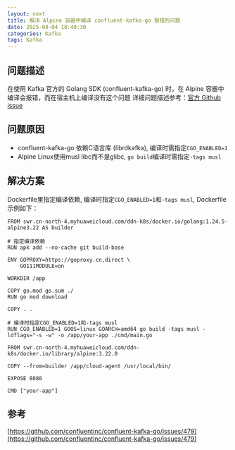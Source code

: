 ```yaml
---
layout: next
title: 解决 Alpine 容器中编译 confluent-kafka-go 报错的问题
date: 2025-08-04 18:40:30
categories: Kafka
tags: Kafka
---
```


## 问题描述
在使用 Kafka 官方的 Golang SDK (confluent-kafka-go) 时，在 Alpine 容器中编译会报错，而在宿主机上编译没有这个问题
详细问题描述参考：[官方 Github issue](https://github.com/confluentinc/confluent-kafka-go/issues/479)

## 问题原因
* confluent-kafka-go 依赖C语言库 (librdkafka), 编译时需指定`CGO_ENABLED=1`
* Alpine Linux使用musl libc而不是glibc, `go build`编译时需指定`-tags musl`

## 解决方案
Dockerfile里指定编译依赖, 编译时指定`CGO_ENABLED=1`和`-tags musl`, Dockerfile示例如下：
<!-- more -->
```
FROM swr.cn-north-4.myhuaweicloud.com/ddn-k8s/docker.io/golang:1.24.5-alpine3.22 AS builder

# 指定编译依赖
RUN apk add --no-cache git build-base

ENV GOPROXY=https://goproxy.cn,direct \
    GO111MODULE=on

WORKDIR /app

COPY go.mod go.sum ./
RUN go mod download

COPY . .

# 编译时指定CGO_ENABLED=1和-tags musl
RUN CGO_ENABLED=1 GOOS=linux GOARCH=amd64 go build -tags musl -ldflags="-s -w" -o /app/your-app ./cmd/main.go

FROM swr.cn-north-4.myhuaweicloud.com/ddn-k8s/docker.io/library/alpine:3.22.0

COPY --from=builder /app/cloud-agent /usr/local/bin/

EXPOSE 8080

CMD ["your-app"]

```

## 参考
[https://github.com/confluentinc/confluent-kafka-go/issues/479](https://github.com/confluentinc/confluent-kafka-go/issues/479)